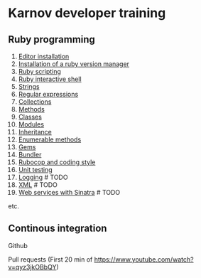 # Karnov developer training

## Ruby programming
1. [Editor installation](01_editor_installation)
2. [Installation of a ruby version manager](02_ruby_installation)
3. [Ruby scripting](03_ruby_scripts)
4. [Ruby interactive shell](04_ruby_irb)
5. [Strings](05_ruby_strings)
6. [Regular expressions](06_ruby_regular_expressions)
7. [Collections](07_ruby_collections)
8. [Methods](08_ruby_methods)
9. [Classes](09_ruby_classes)
10. [Modules](10_ruby_modules)
11. [Inheritance](11_ruby_inheritance)
12. [Enumerable methods](12_ruby_enumerable_methods)
13. [Gems](13_ruby_gems)
14. [Bundler](14_ruby_bundler)
16. [Rubocop and coding style](16_ruby_rubocop)
17. [Unit testing](17_ruby_unit_testing)
18. [Logging](18_ruby_logging) # TODO
19. [XML](19_ruby_xml) # TODO
20. [Web services with Sinatra](20_ruby_sinatra) # TODO

etc.

## Continous integration

Github

Pull requests (First 20 min of https://www.youtube.com/watch?v=qyz3jkOBbQY)

##
